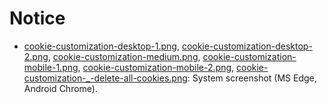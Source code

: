 # Notice

- [cookie-customization-desktop-1.png](cookie-customization-desktop-1.png), 
  [cookie-customization-desktop-2.png](cookie-customization-desktop-2.png),
  [cookie-customization-medium.png](cookie-customization-medium.png),
  [cookie-customization-mobile-1.png](cookie-customization-mobile-1.png),
  [cookie-customization-mobile-2.png](cookie-customization-mobile-2.png),
  [cookie-customization-_-delete-all-cookies.png](cookie-customization-_-delete-all-cookies.png):
  System screenshot (MS Edge, Android Chrome).
